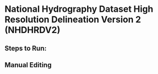 National Hydrography Dataset High Resolution Delineation Version 2 (NHDHRDV2)
=============================================================================



## Steps to Run:



## Manual Editing

